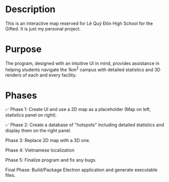 # Description
This is an interactive map reserved for Lê Quý Đôn High School for the Gifted. It is just my personal project.

# Purpose
The program, designed with an intuitive UI in mind, provides assistance in helping students navigate the 1km<sup>2</sup> campus with detailed statistics and 3D renders of each and every facility.

# Phases
✅ Phase 1: Create UI and use a 2D map as a placeholder (Map on left, statistics panel on right).

✅ Phase 2: Create a database of "hotspots" including detailed statistics and display them on the right panel.

Phase 3: Replace 2D map with a 3D one.

Phase 4: Vietnamese localization

Phase 5: Finalize program and fix any bugs.

Final Phase: Build/Package Electron application and generate executable files.
